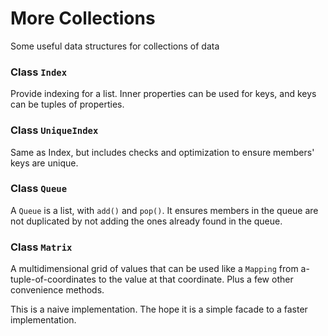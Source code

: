 More Collections
================

Some useful data structures for collections of data


### Class `Index`

Provide indexing for a list. Inner properties can be used for keys, and keys can be tuples of properties.  

### Class `UniqueIndex`

Same as Index, but includes checks and optimization to ensure members' keys are unique.

### Class `Queue`

A `Queue` is a list, with `add()` and `pop()`. It ensures members in the queue are not duplicated by not adding the ones already found in the queue.

### Class `Matrix`

A multidimensional grid of values that can be used like a `Mapping` from a-tuple-of-coordinates to the value at that coordinate. Plus a few other convenience methods.

This is a naive implementation. The hope it is a simple facade to a faster implementation.     